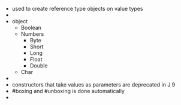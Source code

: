 - used to create reference type objects on value types
-
- object
	- Boolean
	- Numbers
		- Byte
		- Short
		- Long
		- Float
		- Double
	- Char
-
- constructors that take values as parameters are deprecated in J 9
- #boxing and #unboxing is done automatically
-